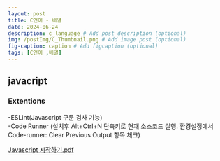 ```yaml
---
layout: post
title: C언어 - 배열
date: 2024-06-24
description: c_language # Add post description (optional)
img: /postImg/C_Thumbnail.png # Add image post (optional)
fig-caption: caption # Add figcaption (optional)
tags: [C언어 ,배열]
---
```

## javacript

### Extentions
-ESLint(Javascript 구문 검사 기능)   
-Code Runner (설치후 Alt+Ctrl+N 단축키로 현재 소스코드 실행. 환경설정에서 Code-runner: Clear Previous Output 항목 체크)


[Javascript 시작하기.pdf](https://github.com/user-attachments/files/16631995/Javascript.pdf)